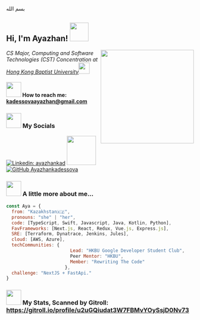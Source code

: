 
بسم الله
<h2> Hi, I'm Ayazhan! <img src="https://media.giphy.com/media/SsBGWQvtVJJqCkMXe2/giphy.gif" width="50"></h2>

<img align='right' src="https://media.giphy.com/media/BferOKonYOspm28AiB/giphy.gif" width=250>
<p><em>CS Major, Computing and Software Technologies (CST) Concentration at <a href="https://www.comp.hkbu.edu.hk/v1/">Hong Kong Baptist University</a><img src="https://media.giphy.com/media/fYSnHlufseco8Fh93Z/giphy.gif" width="30"></br></em></p>

#### <img src="https://media.giphy.com/media/4QFArMJ28mCdlcsRyq/giphy.gif" width="40"> How to reach me: kadessovaayazhan@gmail.com

### <img src="https://media.giphy.com/media/dZcsQfCXxIBii4atbm/giphy.gif" width="40"> My Socials


[![Linkedin: ayazhankad](https://img.shields.io/badge/LinkedIn-blue?style=flat&logo=linkedin&labelColor=blue&link=https://www.linkedin.com/in/ayazhankad/)](https://www.linkedin.com/in/ayazhankad/)
<a href="https://www.youtube.com/channel/UC9SnJoAITiY89RGigVYTw3g"><img src="https://img.shields.io/badge/YouTube-%23FF0000.svg?style=for-the-badge&logo=YouTube&logoColor=white" width="78">
[![GitHub Ayazhankadessova](https://img.shields.io/github/followers/ayazhankadessova?label=follow&style=social)](https://github.com/ayazhankadessova)

### <img src="https://media.giphy.com/media/dZcsQfCXxIBii4atbm/giphy.gif" width="40"> A little more about me...   

```javascript
const Aya = {
  from: "Kazakhstan🇰🇿",
  pronouns: "she" | "her",
  code: [TypeScript, Swift, Javascript, Java, Kotlin, Python],
  FavFrameworks: [Next.js, React, Redux, Vue.js, Express.js],
  SRE: [Terraform, Dynatrace, Jenkins, Jules],
  cloud: [AWS, Azure],
  techCommunities: {
                        Lead: "HKBU Google Developer Student Club",
                        Peer Mentor: "HKBU", 
                        Member: "Rewriting The Code"
                      },
  challenge: "NextJS + FastApi."
}
```

### <img src="https://media.giphy.com/media/dZcsQfCXxIBii4atbm/giphy.gif" width="40"> My Stats, Scanned by Gitroll: https://gitroll.io/profile/u2uGQiudat3W7FBMvYOySsjD0Nv73
